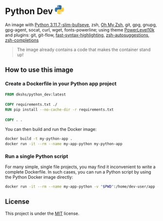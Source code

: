 # Python Dev <img src="https://raw.githubusercontent.com/docker-library/docs/01c12653951b2fe592c1f93a13b4e289ada0e3a1/python/logo.png" alt="Python Image" width="30px" />

An image with [Python 3.11.7-slim-bullseye](https://hub.docker.com/layers/library/python/3.11.7-slim-bullseye/images/sha256-18faee15e9f6e5eaa7a4098e093a8513275a5075cfeae59091fae641cc703d1a?context=explore), zsh, [Oh My Zsh](https://ohmyz.sh/), git, gpg, gnupg, gpg-agent, socat, curl, wget, fonts-powerline; using theme [PowerLevel10k](https://github.com/romkatv/powerlevel10k) and plugins: git, git-flow, [fast-syntax-highlighting](https://github.com/zdharma-continuum/fast-syntax-highlighting), [zsh-autosuggestions](https://github.com/zsh-users/zsh-autosuggestions), [zsh-completions](https://github.com/zsh-users/zsh-completions)

> The image already contains a code that makes the container stand up!

## How to use this image

### Create a Dockerfile in your Python app project

```dockerfile
FROM dkshs/python_dev:latest

COPY requirements.txt ./
RUN pip install --no-cache-dir -r requirements.txt

COPY . .
```

You can then build and run the Docker image:

```bash
docker build -t my-python-app .
docker run -it --rm --name my-app-python my-python-app
```

### Run a single Python script

For many simple, single file projects, you may find it inconvenient to write a complete Dockerfile. In such cases, you can run a Python script by using the Python Docker image directly:

```bash
docker run -it --rm --name my-app-python -v "$PWD":/home/dev-user/app -w /home/dev-user/app dkshs/python_dev
```

## License

This project is under the [MIT](/LICENSE) license.
